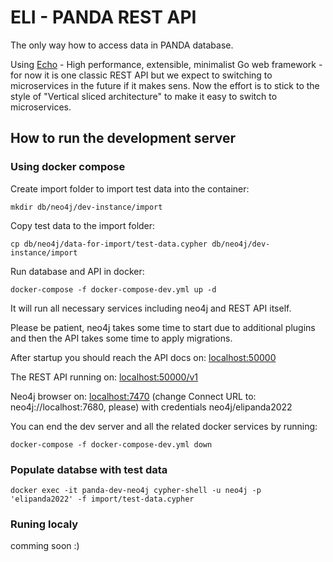 # ELI - PANDA REST API

The only way how to access data in PANDA database.

Using [Echo](https://echo.labstack.com/) - High performance, extensible, minimalist Go web framework - for now it is one classic REST API but we expect to switching to microservices in the future if it makes sens. Now the effort is to stick to the style of "Vertical sliced architecture" to make it easy to switch to microservices.

## How to run the development server

### Using docker compose

Create import folder to import test data into the container:

`mkdir db/neo4j/dev-instance/import`

Copy test data to the import folder:

`cp db/neo4j/data-for-import/test-data.cypher db/neo4j/dev-instance/import`

Run database and API in docker:

`docker-compose -f docker-compose-dev.yml up -d`

It will run all necessary services including neo4j and REST API itself.

Please be patient, neo4j takes some time to start due to additional plugins and then the API takes some time to apply migrations.

After startup you should reach the API docs on: [localhost:50000](http://localhost:50000)

The REST API running on: [localhost:50000/v1](http://localhost:50000/v1)

Neo4j browser on: [localhost:7470](http://localhost:7470) (change Connect URL to: neo4j://localhost:7680, please) with credentials neo4j/elipanda2022

You can end the dev server and all the related docker services by running:

`docker-compose -f docker-compose-dev.yml down`

### Populate databse with test data

`docker exec -it panda-dev-neo4j cypher-shell -u neo4j -p 'elipanda2022' -f import/test-data.cypher`

### Runing localy

comming soon :)

